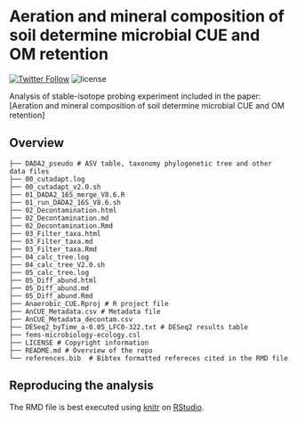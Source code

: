 Aeration and mineral composition of soil determine microbial CUE and OM retention
========

[![Twitter Follow](https://img.shields.io/twitter/follow/espadrine.svg?style=social&label=Follow)](https://twitter.com/RoeyAngel)   ![license](https://img.shields.io/github/license/mashape/apistatus.svg?style=flat-square)


Analysis of stable-isotope probing experiment included in the paper: [Aeration and mineral composition of soil determine microbial CUE and OM retention] 


Overview
--------
    ├── DADA2_pseudo # ASV table, taxonomy phylogenetic tree and other data files
    ├── 00_cutadapt.log
    ├── 00_cutadapt_v2.0.sh
    ├── 01_DADA2_16S_merge_V8.6.R
    ├── 01_run_DADA2_16S_V8.6.sh
    ├── 02_Decontamination.html
    ├── 02_Decontamination.md
    ├── 02_Decontamination.Rmd
    ├── 03_Filter_taxa.html
    ├── 03_Filter_taxa.md
    ├── 03_Filter_taxa.Rmd
    ├── 04_calc_tree.log
    ├── 04_calc_tree_V2.0.sh
    ├── 05_calc_tree.log
    ├── 05_Diff_abund.html
    ├── 05_Diff_abund.md
    ├── 05_Diff_abund.Rmd
    ├── Anaerobic_CUE.Rproj # R project file
    ├── AnCUE_Metadata.csv # Metadata file
    ├── AnCUE_Metadata_decontam.csv
    ├── DESeq2_byTime_a-0.05_LFC0-322.txt # DESeq2 results table
    ├── fems-microbiology-ecology.csl
    ├── LICENSE # Copyright information
    ├── README.md # Overview of the repo
    └── references.bib  # Bibtex formatted refereces cited in the RMD file

Reproducing the analysis
--------
The RMD file is best executed using [knitr](https://yihui.name/knitr/) on [RStudio](https://www.rstudio.com/). 
